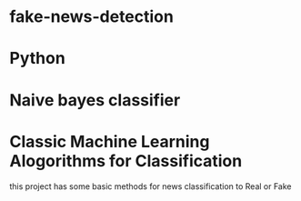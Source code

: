 # fake-news-detection
# Python
# Naive bayes classifier
# Classic Machine Learning Alogorithms for Classification
this project has some basic methods for news classification to Real or Fake
